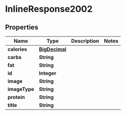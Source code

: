 

# InlineResponse2002

## Properties

Name | Type | Description | Notes
------------ | ------------- | ------------- | -------------
**calories** | [**BigDecimal**](BigDecimal.md) |  | 
**carbs** | **String** |  | 
**fat** | **String** |  | 
**id** | **Integer** |  | 
**image** | **String** |  | 
**imageType** | **String** |  | 
**protein** | **String** |  | 
**title** | **String** |  | 




